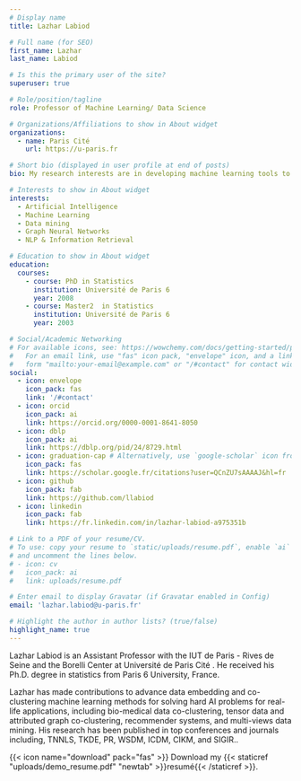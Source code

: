 ```yaml
---
# Display name
title: Lazhar Labiod

# Full name (for SEO)
first_name: Lazhar
last_name: Labiod

# Is this the primary user of the site?
superuser: true

# Role/position/tagline
role: Professor of Machine Learning/ Data Science

# Organizations/Affiliations to show in About widget
organizations:
  - name: Paris Cité 
    url: https://u-paris.fr

# Short bio (displayed in user profile at end of posts)
bio: My research interests are in developing machine learning tools to help scientists understand data.

# Interests to show in About widget
interests:
  - Artificial Intelligence
  - Machine Learning
  - Data mining
  - Graph Neural Networks
  - NLP & Information Retrieval

# Education to show in About widget
education:
  courses:
    - course: PhD in Statistics
      institution: Université de Paris 6
      year: 2008
    - course: Master2  in Statistics
      institution: Université de Paris 6
      year: 2003

# Social/Academic Networking
# For available icons, see: https://wowchemy.com/docs/getting-started/page-builder/#icons
#   For an email link, use "fas" icon pack, "envelope" icon, and a link in the
#   form "mailto:your-email@example.com" or "/#contact" for contact widget.
social:
  - icon: envelope
    icon_pack: fas
    link: '/#contact'
  - icon: orcid
    icon_pack: ai
    link: https://orcid.org/0000-0001-8641-8050
  - icon: dblp
    icon_pack: ai
    link: https://dblp.org/pid/24/8729.html
  - icon: graduation-cap # Alternatively, use `google-scholar` icon from `ai` icon pack
    icon_pack: fas
    link: https://scholar.google.fr/citations?user=QCnZU7sAAAAJ&hl=fr
  - icon: github
    icon_pack: fab
    link: https://github.com/llabiod
  - icon: linkedin
    icon_pack: fab
    link: https://fr.linkedin.com/in/lazhar-labiod-a975351b

# Link to a PDF of your resume/CV.
# To use: copy your resume to `static/uploads/resume.pdf`, enable `ai` icons in `params.yaml`,
# and uncomment the lines below.
# - icon: cv
#   icon_pack: ai
#   link: uploads/resume.pdf

# Enter email to display Gravatar (if Gravatar enabled in Config)
email: 'lazhar.labiod@u-paris.fr'

# Highlight the author in author lists? (true/false)
highlight_name: true
---
```


Lazhar Labiod is an Assistant Professor with the IUT de Paris - Rives de Seine and the Borelli Center at Université de Paris Cité . He received his Ph.D. degree in statistics from Paris 6 University, France.

Lazhar has made contributions to advance data embedding and co-clustering machine learning methods for solving hard AI problems for real-life applications, including bio-medical data co-clustering, tensor data and attributed graph co-clustering, recommender systems, and multi-views data mining. His research has been published in top conferences and journals including, TNNLS, TKDE, PR, WSDM, ICDM, CIKM, and SIGIR..

{{< icon name="download" pack="fas" >}} Download my {{< staticref "uploads/demo_resume.pdf" "newtab" >}}resumé{{< /staticref >}}.
